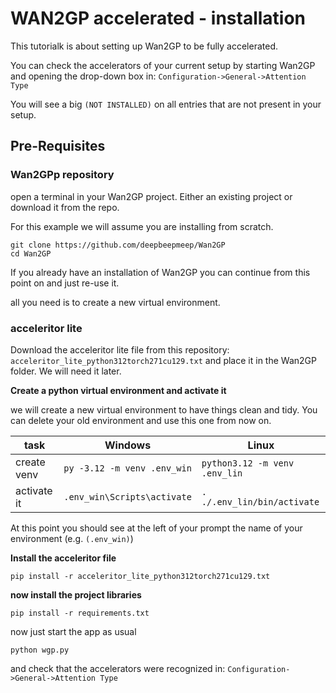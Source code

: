 # WAN2GP accelerated - installation


This tutorialk is about setting up Wan2GP to be fully accelerated.

You can check the accelerators of your current setup by starting Wan2GP and opening the drop-down box in: `Configuration->General->Attention Type`

You will see a big `(NOT INSTALLED)` on all entries that are not present in your setup.




## Pre-Requisites

### Wan2GPp repository

open a terminal in your Wan2GP project. Either an existing project or download it from the repo.

For this example we will assume you are installing from scratch.

```
git clone https://github.com/deepbeepmeep/Wan2GP
cd Wan2GP
```

If you already have an installation of Wan2GP you can continue from this point on and just re-use it. 

all you need is to create a new virtual environment.

### acceleritor lite 

Download the acceleritor lite file from this repository: `acceleritor_lite_python312torch271cu129.txt`
and place it in the Wan2GP folder. We will need it later.




**Create a python virtual environment and activate it** 

we will create a new virtual environment to have things clean and tidy. You can delete your old environment and use this one from now on. 


task       |  Windows                  | Linux
---        |  ---                      | ---
create venv|`py -3.12 -m venv .env_win`|`python3.12 -m venv .env_lin`
activate it|`.env_win\Scripts\activate`|`. ./.env_lin/bin/activate`


At this point you should see at the left of your prompt the name of your environment (e.g. `(.env_win)`)


**Install the acceleritor file**

```
pip install -r acceleritor_lite_python312torch271cu129.txt
```

**now install the project libraries**

```
pip install -r requirements.txt
```

now just start the app as usual 

```
python wgp.py
```
and check that the accelerators were recognized in: `Configuration->General->Attention Type`


